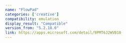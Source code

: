 ```yaml
---
name: "FlowPad"
categories: ['creative']
compatibility: emulation
display_result: "Compatible"
version_from: "5.2.18.0"
link: https://apps.microsoft.com/detail/9PMT6J2WVB10
---
```

